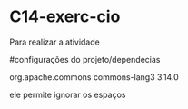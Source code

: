 # C14-exerc-cio
Para realizar a atividade

#configurações do projeto/dependecias 

<dependencies>
        <dependency>
            <groupId>org.apache.commons</groupId>
            <artifactId>commons-lang3</artifactId>
            <version>3.14.0</version>
        </dependency>
</dependencies>

ele permite ignorar os espaços
